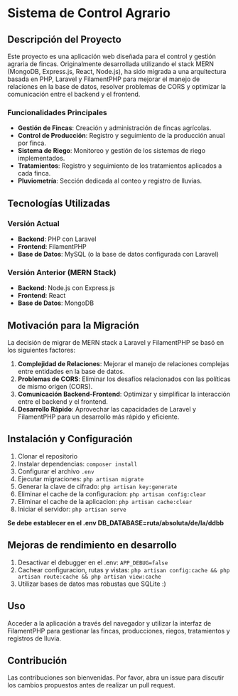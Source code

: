 # Sistema de Control Agrario

## Descripción del Proyecto

Este proyecto es una aplicación web diseñada para el control y gestión agraria de fincas. Originalmente desarrollada utilizando el stack MERN (MongoDB, Express.js, React, Node.js), ha sido migrada a una arquitectura basada en PHP, Laravel y FilamentPHP para mejorar el manejo de relaciones en la base de datos, resolver problemas de CORS y optimizar la comunicación entre el backend y el frontend.

### Funcionalidades Principales

- **Gestión de Fincas**: Creación y administración de fincas agrícolas.
- **Control de Producción**: Registro y seguimiento de la producción anual por finca.
- **Sistema de Riego**: Monitoreo y gestión de los sistemas de riego implementados.
- **Tratamientos**: Registro y seguimiento de los tratamientos aplicados a cada finca.
- **Pluviometría**: Sección dedicada al conteo y registro de lluvias.

## Tecnologías Utilizadas

### Versión Actual
- **Backend**: PHP con Laravel
- **Frontend**: FilamentPHP
- **Base de Datos**: MySQL (o la base de datos configurada con Laravel)

### Versión Anterior (MERN Stack)
- **Backend**: Node.js con Express.js
- **Frontend**: React
- **Base de Datos**: MongoDB

## Motivación para la Migración

La decisión de migrar de MERN stack a Laravel y FilamentPHP se basó en los siguientes factores:

1. **Complejidad de Relaciones**: Mejorar el manejo de relaciones complejas entre entidades en la base de datos.
2. **Problemas de CORS**: Eliminar los desafíos relacionados con las políticas de mismo origen (CORS).
3. **Comunicación Backend-Frontend**: Optimizar y simplificar la interacción entre el backend y el frontend.
4. **Desarrollo Rápido**: Aprovechar las capacidades de Laravel y FilamentPHP para un desarrollo más rápido y eficiente.

## Instalación y Configuración

1. Clonar el repositorio
2. Instalar dependencias: `composer install`
3. Configurar el archivo `.env`
4. Ejecutar migraciones: `php artisan migrate`
5. Generar la clave de cifrado: `php artisan key:generate`
6. Eliminar el cache de la configuracion: `php artisan config:clear`
7. Eliminar el cache de la aplicacion: `php artisan cache:clear`
8. Iniciar el servidor: `php artisan serve`

**Se debe establecer en el .env DB_DATABASE=ruta/absoluta/de/la/ddbb**

## Mejoras de rendimiento en desarrollo

1. Desactivar el debugger en el .env: `APP_DEBUG=false`
2. Cachear configuracion, rutas y vistas: `php artisan config:cache && php artisan route:cache && php artisan view:cache`
3. Utilizar bases de datos mas robustas que SQLite :)

## Uso

Acceder a la aplicación a través del navegador y utilizar la interfaz de FilamentPHP para gestionar las fincas, producciones, riegos, tratamientos y registros de lluvia.

## Contribución

Las contribuciones son bienvenidas. Por favor, abra un issue para discutir los cambios propuestos antes de realizar un pull request.

